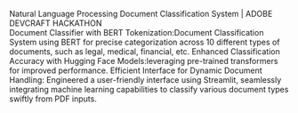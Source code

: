 Natural Language Processing Document Classification System | ADOBE DEVCRAFT HACKATHON                                                                                                                                                                                
Document Classifier with BERT Tokenization:Document Classification System using BERT for precise categorization across 10 different types of documents, such as legal, medical, financial, etc.
Enhanced Classification Accuracy with Hugging Face Models:leveraging pre-trained transformers for improved performance.
Efficient Interface for Dynamic Document Handling: Engineered a user-friendly interface using Streamlit, seamlessly integrating machine learning capabilities to classify various document types swiftly from PDF inputs.

